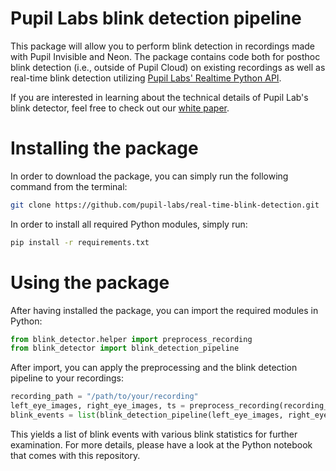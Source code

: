 # Pupil Labs blink detection pipeline

This package will allow you to perform blink detection in recordings made with Pupil Invisible and Neon. The package contains code both for posthoc blink detection (i.e., outside of Pupil Cloud) on existing recordings 
as well as real-time blink detection utilizing <a href="https://github.com/pupil-labs/realtime-python-api"/>Pupil Labs' Realtime Python API</a>.

If you are interested in learning about the technical details of Pupil Lab's blink detector, feel free to check out our <a href=" https://assets.pupil-labs.com/pdf/Pupil_Labs_Blink_Detector.pdf">white paper</a>.

# Installing the package

In order to download the package, you can simply run the following command from the terminal:

```bash
git clone https://github.com/pupil-labs/real-time-blink-detection.git
```

In order to install all required Python modules, simply run:

```bash
pip install -r requirements.txt
```

# Using the package

After having installed the package, you can import the required modules in Python:

```Python 
from blink_detector.helper import preprocess_recording
from blink_detector import blink_detection_pipeline
```

After import, you can apply the preprocessing and the blink detection pipeline to your recordings:

```Python 
recording_path = "/path/to/your/recording"
left_eye_images, right_eye_images, ts = preprocess_recording(recording_path, is_neon=True)
blink_events = list(blink_detection_pipeline(left_eye_images, right_eye_images, ts))
```

This yields a list of blink events with various blink statistics for further examination. For more details, please have a look at the Python notebook that comes with this repository.



